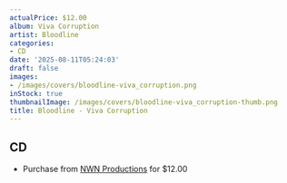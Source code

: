 ```yaml
---
actualPrice: $12.00
album: Viva Corruption
artist: Bloodline
categories:
- CD
date: '2025-08-11T05:24:03'
draft: false
images:
- /images/covers/bloodline-viva_corruption.png
inStock: true
thumbnailImage: /images/covers/bloodline-viva_corruption-thumb.png
title: Bloodline - Viva Corruption
---
```


## CD
* Purchase from [NWN Productions](http://shop.nwnprod.com/index.php?route=product/product&path=93&product_id=62176&sort=pd.name&order=ASC) for $12.00
